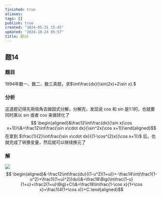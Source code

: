 ```yaml
---
finished: true
aliases: 
tags: []
publish: true
created: "2024-05-31 15:45"
updated: "2024-10-24 05:57"
title: 题14
---
```

## 题14
### 题目
1994年数一、数二、数三真题，求$\int\frac{dx}{\sin(2x)+2\sin x}.$
### 分析
这道题记得先用倍角去做因式分解，分解完，发现说 cos 和 sin 是1:1的，也就要同时乘以 sin 或者 cos 来做转化了
$$ \begin{aligned}&\frac12\int\frac{dx}{\sin x(\cos x+1)}\\&=\frac12\int\frac{\sin x\cdot dx}{\sin^2x(\cos x+1)}\end{aligned}$$
在拿到 $\frac{1}{2}\int\frac{\sin x\cdot dx}{(1-\cos^{2}x)(\cos x+1)}$ 后，也就完成了转换变量，然后就可以继续换元了
### 解
![](https://img.hwenyi.tech/202402280030871.webp)
$$ \begin{aligned}&-\frac12\int\frac{du}{(1-u^2)(1+u)}=-\frac14\int(\frac1{1-u^2}+\frac1{(1+u)^2})du\\&=\frac18\Big(\ln\frac{1-u}{1+u}+\frac2{1+u}\Big)+C\\&=\frac18\ln\frac{1-\cos x}{1+\cos x}+\frac1{4(1+\cos x)}+C.\end{aligned}$$
